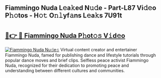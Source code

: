 ## Fiammingo Nuda L𝚎a𝚔ed N𝚞𝚍e - Part-L87 Vi𝚍𝚎o P𝚑𝚘tos - H𝚘𝚝 O𝚗𝚕yf𝚊ns L𝚎a𝚔s 7U91t

# <h2><a href="http://kf9orf0.oniu.top/?m=Fiammingo+Nuda">🔗👉 🔴 Fiammingo Nuda P𝚑ot𝚘𝚜 V𝚒d𝚎o</a></h2>

[![Fiammingo Nuda Nu𝚍e𝚜](https://i.imgur.com/0qMVB7G.gif)](http://kf9orf0.oniu.top/?m=Fiammingo+Nuda)
Virtual content creator and entertainer Fiammingo Nuda, famed for publishing dance and lifestyle tutorials through popular dance moves and brief clips. Selfless peace activist Fiammingo Nuda, recognized for their dedication to promoting peace and understanding between different cultures and communities.  
